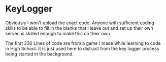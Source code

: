 # KeyLogger

Obviously I won't upload the exact code. Anyone with sufficient coding skills to be able to fill in the blanks that I leave out and set up their own server, is skilled enough to make this on their own.

The first 230 Lines of code are from a game I made while learning to code in High School. It is just used here to distract from the key logger process being started in the background.
